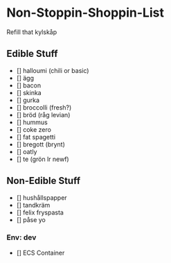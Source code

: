 # Non-Stoppin-Shoppin-List
Refill that kylskåp

## Edible Stuff
- [] halloumi (chili or basic)
- [] ägg
- [] bacon
- [] skinka
- [] gurka
- [] broccolli (fresh?)
- [] bröd (råg levian)
- [] hummus
- [] coke zero
- [] fat spagetti
- [] bregott (brynt)
- [] oatly
- [] te (grön lr newf)

## Non-Edible Stuff
- [] hushållspapper
- [] tandkräm 
- [] felix fryspasta
- [] påse yo

### Env: dev
- [] ECS Container
